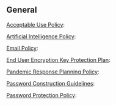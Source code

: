 ## General

[Acceptable Use Policy](): 

[Artificial Intelligence Policy](): 

[Email Policy](): 

[End User Encryption Key Protection Plan](): 

[Pandemic Response Planning Policy](): 

[Password Construction Guidelines](): 

[Password Protection Policy](): 
